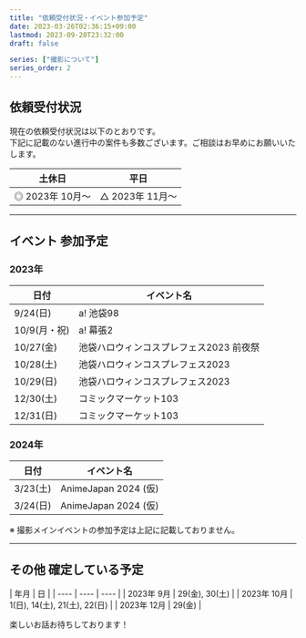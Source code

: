 ```yaml
---
title: "依頼受付状況・イベント参加予定"
date: 2023-03-26T02:36:15+09:00
lastmod: 2023-09-20T23:32:00
draft: false

series: ["撮影について"]
series_order: 2
---
```


## 依頼受付状況

現在の依頼受付状況は以下のとおりです。  
下記に記載のない進行中の案件も多数ございます。ご相談はお早めにお願いいたします。


| 土休日 | 平日 |
| ---- | ---- |
| ◎ 2023年 10月〜 | △ 2023年 11月〜 |

---

## イベント 参加予定

### 2023年

| 日付 | イベント名 |
| ---- | ---- |
| 9/24(日) |  a! 池袋98 |
| 10/9(月・祝) |  a! 幕張2 |
| 10/27(金) | 池袋ハロウィンコスプレフェス2023 前夜祭 |
| 10/28(土) | 池袋ハロウィンコスプレフェス2023 |
| 10/29(日) | 池袋ハロウィンコスプレフェス2023 |
| 12/30(土) | コミックマーケット103 |
| 12/31(日) | コミックマーケット103 |

### 2024年

| 日付 | イベント名 |
| ---- | ---- |
| 3/23(土) | AnimeJapan 2024 (仮) |
| 3/24(日) | AnimeJapan 2024 (仮) |

※ 撮影メインイベントの参加予定は上記に記載しておりません。

---

## その他 確定している予定

| 年月 | 日 |
| ---- | ---- | ---- |
| 2023年 9月 | 29(金), 30(土) |
| 2023年 10月 | 1(日), 14(土), 21(土), 22(日) |
| 2023年 12月 | 29(金) |

楽しいお話お待ちしております！